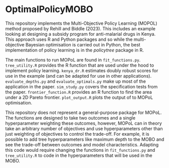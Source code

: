 # OptimalPolicyMOBO

This repository implements the Multi-Objective Policy Learning (MOPOL) method proposed by Rehill and Biddle (2023).
This includes an example looking at designing a subsidy program for anti-malarial drugs in Kenya.
This approach uses R and Python packages and so while the multi-objective Bayesian optimisation is carried out in Python,
the best implementation of policy learning is in the *policytree* package in R.

The main functions to run MOPoL are found in `fit_functions.py`.
`tree_utility.R` provides the R function that are used under the hood to implement policy learning. 
`kenya_dr.R` estimates doubly robust scores for use in the example (and can be adapted for use in other applications).
`evaluate_depths.py` and `evaluate_optimals.py` make up most of the application in the paper.
`sim_study.py` covers the specification tests from the paper.
`frontier_function.R` provides an R function to find the area under a 2D Pareto frontier.
`plot_output.R` plots the output of to MOPoL optimisation.

This repository does not represent a general-purpose package for MOPoL.
The functions are designed to take two outcomes and a single hyperparameter weighting these outcomes,
however, MOPoL can in theory take an arbitrary number of objectives and use hyperparameters other than just weighting of objectives to control the trade-off.
For example, it is possible to add tree hyperparameters like maximum depth to the MOBO and see the trade-off between
outcomes and model characteristics. 
Adapting this code would require changing the functions in `fit_functions.py` and `tree_utility.R`
to code in the hyperparameters that will be used in the MOBO.